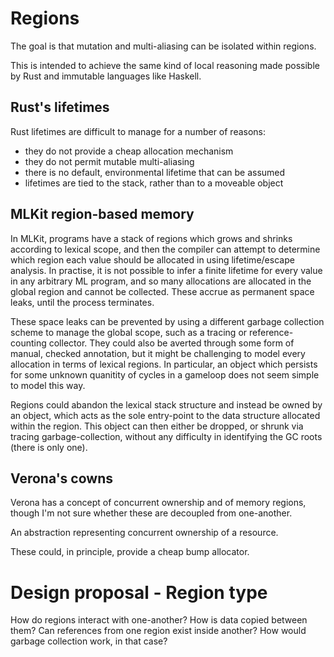 # Regions

The goal is that mutation and multi-aliasing can be isolated within regions.

This is intended to achieve the same kind of local reasoning made possible by Rust and immutable languages like Haskell.

## Rust's lifetimes

Rust lifetimes are difficult to manage for a number of reasons:
  - they do not provide a cheap allocation mechanism
  - they do not permit mutable multi-aliasing
  - there is no default, environmental lifetime that can be assumed
  - lifetimes are tied to the stack, rather than to a moveable object

## MLKit region-based memory

In MLKit, programs have a stack of regions which grows and shrinks according to lexical scope, and then the compiler can attempt to determine which region each value should be allocated in using lifetime/escape analysis. In practise, it is not possible to infer a finite lifetime for every value in any arbitrary ML program, and so many allocations are allocated in the global region and cannot be collected. These accrue as permanent space leaks, until the process terminates.

These space leaks can be prevented by using a different garbage collection scheme to manage the global scope, such as a tracing or reference-counting collector. They could also be averted through some form of manual, checked annotation, but it might be challenging to model every allocation in terms of lexical regions. In particular, an object which persists for some unknown quanitity of cycles in a gameloop does not seem simple to model this way.

Regions could abandon the lexical stack structure and instead be owned by an object, which acts as the sole entry-point to the data structure allocated within the region. This object can then either be dropped, or shrunk via tracing garbage-collection, without any difficulty in identifying the GC roots (there is only one).

## Verona's cowns

Verona has a concept of concurrent ownership and of memory regions, though I'm not sure whether these are decoupled from one-another.

An abstraction representing concurrent ownership of a resource.

These could, in principle, provide a cheap bump allocator.

# Design proposal - Region type

How do regions interact with one-another? How is data copied between them? Can references from one region exist inside another? How would garbage collection work, in that case?

